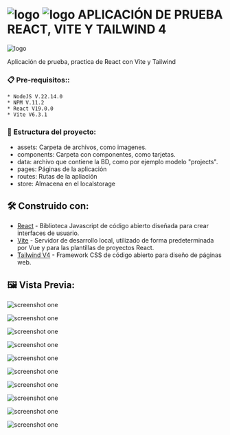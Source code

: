 # ![logo](src/assets/react.svg?raw=true"logo") ![logo](src/assets/vite.svg?raw=true"logo")   APLICACIÓN DE PRUEBA REACT, VITE Y TAILWIND 4

![logo](src/assets/readme/project_preview.gif?raw=true"logo")  

Aplicación de prueba, practica de React con Vite y Tailwind

### 📋 Pre-requisitos::
    * NodeJS V.22.14.0
    * NPM V.11.2
    * React V19.0.0
    * Vite V6.3.1

### 📂 Estructura del proyecto:
* assets: Carpeta de archivos, como imagenes.
* components: Carpeta con componentes, como tarjetas.
* data: archivo que contiene la BD, como por ejemplo modelo "projects".
* pages: Páginas de la aplicación
* routes: Rutas de la apliación
* store: Almacena en el localstorage

## 🛠️ Construido con:
* [React](https://es.react.dev/) - Biblioteca Javascript de código abierto diseñada para crear interfaces de usuario.
* [Vite](https://vite.dev/guide/) - Servidor de desarrollo local, utilizado de forma predeterminada por Vue y para las plantillas de proyectos React.
* [Tailwind V4](https://tailwindcss.com/) - Framework CSS de código abierto para diseño de páginas web.

## 🖼️ Vista Previa:
![screenshot one](src/assets/readme/screenshot_one.png?raw=true"logo")  

![screenshot one](src/assets/readme/screenshot_two.png?raw=true"logo")  

![screenshot one](src/assets/readme/screenshot_three.png?raw=true"logo")  

![screenshot one](src/assets/readme/screenshot_four.png?raw=true"logo")  

![screenshot one](src/assets/readme/screenshot_five.png?raw=true"logo")  

![screenshot one](src/assets/readme/screenshot_six.png?raw=true"logo")  

![screenshot one](src/assets/readme/screenshot_seven.png?raw=true"logo")  

![screenshot one](src/assets/readme/screenshot_eight.png?raw=true"logo")  

![screenshot one](src/assets/readme/screenshot_nine.png?raw=true"logo")  

![screenshot one](src/assets/readme/screenshot_ten.png?raw=true"logo")  
